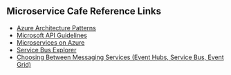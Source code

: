 ## Microservice Cafe Reference Links

* <a href="https://docs.microsoft.com/en-us/azure/architecture/patterns/">Azure Architecture Patterns</a>
* <a href="https://github.com/Microsoft/api-guidelines/blob/vNext/Guidelines.md/">Microsoft API Guidelines</a>
* <a href="https://docs.microsoft.com/en-us/azure/architecture/microservices/">Microservices on Azure</a>
* <a href="https://github.com/paolosalvatori/ServiceBusExplorer">Service Bus Explorer</a>
* <a href="https://docs.microsoft.com/en-us/azure/event-grid/compare-messaging-services">Choosing Between Messaging Services (Event Hubs, Service Bus, Event Grid)</a>
